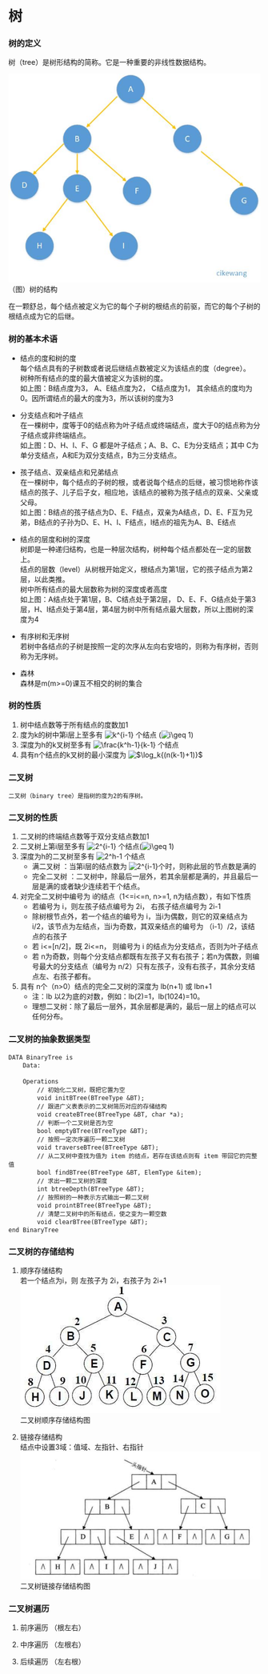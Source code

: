 # 树

### 树的定义
树（tree）是树形结构的简称。它是一种重要的非线性数据结构。

![树](https://github.com/cikewang/DataStruct/blob/master/Z_Images/11_tree_01.jpg)
（图）树的结构

在一颗舒总，每个结点被定义为它的每个子树的根结点的前驱，而它的每个子树的根结点成为它的后继。

### 树的基本术语
* 结点的度和树的度<br>
	每个结点具有的子树数或者说后继结点数被定义为该结点的度（degree）。<br>
	树种所有结点的度的最大值被定义为该树的度。<br>
	如上图：B结点度为3， A、E结点度为2， C结点度为1， 其余结点的度均为0。因所谓结点的最大的度为3，所以该树的度为3<br>
	
* 分支结点和叶子结点<br>
	在一棵树中，度等于0的结点称为叶子结点或终端结点，度大于0的结点称为分子结点或非终端结点。<br>
	如上图：D、H、I、F、G 都是叶子结点；A、B、C、E为分支结点；其中 C为单分支结点，A和E为双分支结点，B为三分支结点。<br>
	
* 孩子结点、双亲结点和兄弟结点<br>
	在一棵树中，每个结点的子树的根，或者说每个结点的后继，被习惯地称作该结点的孩子、儿子后子女，相应地，该结点的被称为孩子结点的双亲、父亲或父母。<br>
	如上图：B结点的孩子结点为D、E、F结点，双亲为A结点，D、E、F互为兄弟，B结点的子孙为D、E、H、I、F结点，I结点的祖先为A、B、E结点<br>

* 结点的层度和树的深度<br>
	树即是一种递归结构，也是一种层次结构，树种每个结点都处在一定的层数上。<br>
	结点的层数（level）从树根开始定义，根结点为第1层，它的孩子结点为第2层，以此类推。<br>
	树中所有结点的最大层数称为树的深度或者高度<br>
	如上图：A结点处于第1层，B、C结点处于第2层， D、E、F、G结点处于第3层，H、I结点处于第4层，第4层为树中所有结点最大层数，所以上图树的深度为4	<br>

* 有序树和无序树<br>
	若树中各结点的子树是按照一定的次序从左向右安培的，则称为有序树，否则称为无序树。
	
* 森林<br>
	森林是m(m>=0)课互不相交的树的集合
	
	
### 树的性质
1. 树中结点数等于所有结点的度数加1
2. 度为k的树中第i层上至多有  <img src="https://latex.codecogs.com/gif.latex?k^{i-1}" title="k^{i-1}" /> 个结点 (<img src="https://latex.codecogs.com/gif.latex?i\geq&space;1" title="i\geq 1" />)
3. 深度为h的k叉树至多有  <img src="https://latex.codecogs.com/gif.latex?\frac{k^h-1}{k-1}" title="\frac{k^h-1}{k-1}" /> 个结点
4. 具有n个结点的k叉树的最小深度为 <img src="https://latex.codecogs.com/gif.latex?$\log_k{(n(k-1)+1)}$" title="$\log_k{(n(k-1)+1)}$" />


### 二叉树
	二叉树（binary tree）是指树的度为2的有序树。

### 二叉树的性质
1. 二叉树的终端结点数等于双分支结点数加1
2. 二叉树上第i层至多有  <img src="https://latex.codecogs.com/gif.latex?2^{i-1}" title="2^{i-1}" /> 个结点(<img src="https://latex.codecogs.com/gif.latex?i\geq&space;1" title="i\geq 1" />)
3. 深度为h的二叉树至多有 <img src="https://latex.codecogs.com/gif.latex?2^h-1" title="2^h-1" /> 个结点
	* 满二叉树 ：当第i层的结点数为 <img src="https://latex.codecogs.com/gif.latex?2^{i-1}" title="2^{i-1}" />个时，则称此层的节点数是满的
	* 完全二叉树 ：二叉树中，除最后一层外，若其余层都是满的，并且最后一层是满的或者缺少连续若干个结点。
4. 对完全二叉树中编号为 i的结点（1<=i<=n, n>=1, n为结点数），有如下性质
	* 若编号为 i，则左孩子结点编号为 2i， 右孩子结点编号为 2i-1
	* 除树根节点外，若一个结点的编号为 i，当i为偶数，则它的双亲结点为 i/2，该节点为左结点，当i为奇数，其双亲结点的编号为 （i-1）/2，该结点的右孩子 
	* 若 i<=[n/2]，既 2i<=n， 则编号为 i 的结点为分支结点，否则为叶子结点
	* 若 n为奇数，则每个分支结点都既有左孩子又有右孩子；若n为偶数，则编号最大的分支结点（编号为 n/2）只有左孩子，没有右孩子，其余分支结点左、右孩子都有。
5. 具有 n个（n>0）结点的完全二叉树的深度为  lb(n+1) 或 lbn+1
	* 注：lb 以2为底的对数，例如：lb(2)=1，lb(1024)=10。
	* 理想二叉树：除了最后一层外，其余层都是满的，最后一层上的结点可以任何分布。

### 二叉树的抽象数据类型
~~~
DATA BinaryTree is
	Data:
		
	Operations
		// 初始化二叉树，既把它置为空
		void initBTree(BTreeType &BT);
		// 跟进广义表表示的二叉树简历对应的存储结构
		void createBTree(BTreeType &BT, char *a);
		// 判断一个二叉树是否为空
		bool emptyBTree(BTreeType &BT);
		// 按照一定次序遍历一颗二叉树
		void traverseBTree(BTreeType &BT);
		// 从二叉树中查找为值为 item 的结点，若存在该结点则有 item 带回它的完整值
		bool findBTree(BTreeType &BT, ElemType &item);
		// 求出一颗二叉树的深度
		int btreeDepth(BTreeType &BT);
		// 按照树的一种表示方式输出一颗二叉树
		void prointBTree(BTreeType &BT);
		// 清楚二叉树中的所有结点，使之变为一颗空数
		void clearBTree(BTreeType &BT); 
end BinaryTree
~~~


### 二叉树的存储结构
1. 顺序存储结构<br>
	若一个结点为i，则 左孩子为 2i，右孩子为 2i+1<br>
![二叉树顺序存储结构](https://github.com/cikewang/DataStruct/blob/master/Z_Images/11_02.jpg)<br>
二叉树顺序存储结构图

2. 链接存储结构<br>
	结点中设置3域：值域、左指针、右指针<br>
![二叉树链接存储结构](https://github.com/cikewang/DataStruct/blob/master/Z_Images/11_03.jpg)<br>
二叉树链接存储结构图	

### 二叉树遍历
1. 前序遍历 （根左右）
		
2. 中序遍历 （左根右）
3. 后续遍历 （左右根）



